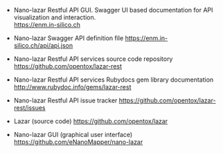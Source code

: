 * Nano-lazar Restful API GUI. Swagger UI based documentation for API visualization and interaction.
  \
  <https://enm.in-silico.ch>

* Nano-lazar Swagger API definition file
  <https://enm.in-silico.ch/api/api.json> 

* Nano-lazar Restful API services source code repository
  <https://github.com/opentox/lazar-rest>
  
* Nano-lazar Restful API services Rubydocs gem library documentation
  <http://www.rubydoc.info/gems/lazar-rest>

* Nano-lazar Restful API issue tracker
  <https://github.com/opentox/lazar-rest/issues>

* Lazar (source code)
  <https://github.com/opentox/lazar>

* Nano-lazar GUI (graphical user interface)
  <https://github.com/eNanoMapper/nano-lazar>
